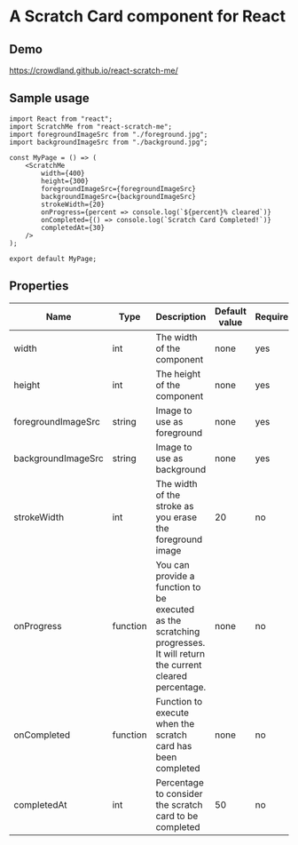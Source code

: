 # A Scratch Card component for React

## Demo

https://crowdland.github.io/react-scratch-me/

## Sample usage

```
import React from "react";
import ScratchMe from "react-scratch-me";
import foregroundImageSrc from "./foreground.jpg";
import backgroundImageSrc from "./background.jpg";

const MyPage = () => (
	<ScratchMe
		width={400}
		height={300}
		foregroundImageSrc={foregroundImageSrc}
		backgroundImageSrc={backgroundImageSrc}
		strokeWidth={20}
		onProgress={percent => console.log(`${percent}% cleared`)}
		onCompleted={() => console.log(`Scratch Card Completed!`)}
		completedAt={30}
	/>
);

export default MyPage;
```

## Properties

| Name | Type | Description | Default value | Required |
| - | - | - | - | - |
| width | int | The width of the component | none | yes |
| height | int | The height of the component | none | yes |
| foregroundImageSrc | string | Image to use as foreground | none | yes |
| backgroundImageSrc | string | Image to use as background | none | yes |
| strokeWidth | int | The width of the stroke as you erase the foreground image | 20 | no |
| onProgress | function | You can provide a function to be executed as the scratching progresses. It will return the current cleared percentage. | none | no |
| onCompleted | function | Function to execute when the scratch card has been completed | none | no |
| completedAt | int | Percentage to consider the scratch card to be completed | 50 | no |